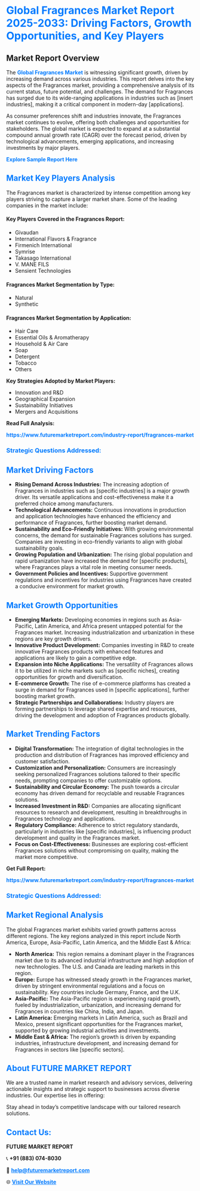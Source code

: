 <h1 style="color: #007BFF;">Global Fragrances Market Report 2025-2033: Driving Factors, Growth Opportunities, and Key Players</h1>

<section id="overview">
<h2>Market Report Overview</h2>
<p>The <a href="https://www.futuremarketreport.com/industry-report/fragrances-market" style="color: #007BFF; text-decoration: none;"><strong>Global Fragrances Market</strong></a> is witnessing significant growth, driven by increasing demand across various industries. This report delves into the key aspects of the Fragrances market, providing a comprehensive analysis of its current status, future potential, and challenges. The demand for Fragrances has surged due to its wide-ranging applications in industries such as [insert industries], making it a critical component in modern-day [applications].</p>
<p>As consumer preferences shift and industries innovate, the Fragrances market continues to evolve, offering both challenges and opportunities for stakeholders. The global market is expected to expand at a substantial compound annual growth rate (CAGR) over the forecast period, driven by technological advancements, emerging applications, and increasing investments by major players.</p>
</section>

<section id="overview">
<p><a href="https://www.futuremarketreport.com/request-sample/reportId=50649" style="color: #007BFF; text-decoration: none;"><strong>Explore Sample Report Here</strong></a></p>
</section>

<section id="key-players">
<h2 style="color: #007BFF;">Market Key Players Analysis</h2>
<p>The Fragrances market is characterized by intense competition among key players striving to capture a larger market share. Some of the leading companies in the market include:</p>
<h4>Key Players Covered in the Fragrances Report:</h4>
<ul><li>Givaudan</li><li>International Flavors &amp; Fragrance</li><li>Firmenich International</li><li>Symrise</li><li>Takasago International</li><li>V. MANE FILS</li><li>Sensient Technologies</li></ul>
<h4>Fragrances Market Segmentation by Type:</h4>
<ul><li>Natural</li><li>Synthetic</li></ul>

<h4>Fragrances Market Segmentation by Application:</h4>
<ul><li>Hair Care</li><li>Essential Oils &amp; Aromatherapy</li><li>Household &amp; Air Care</li><li>Soap</li><li>Detergent</li><li>Tobacco</li><li>Others</li></ul>
<p><strong>Key Strategies Adopted by Market Players:</strong></p>
<ul>
<li>Innovation and R&D</li>
<li>Geographical Expansion</li>
<li>Sustainability Initiatives</li>
<li>Mergers and Acquisitions</li>
</ul>
</section>

<section>
<p><strong>Read Full Analysis: </strong></p><a href="https://www.futuremarketreport.com/industry-report/fragrances-market" style="color: #007BFF; text-decoration: none;"><strong>https://www.futuremarketreport.com/industry-report/fragrances-market</strong></a>
<h3 style="color: #007BFF;">Strategic Questions Addressed:</h3>
</section>

<section id="driving-factors">
<h2 style="color: #007BFF;">Market Driving Factors</h2>
<ul>
<li><strong>Rising Demand Across Industries:</strong> The increasing adoption of Fragrances in industries such as [specific industries] is a major growth driver. Its versatile applications and cost-effectiveness make it a preferred choice among manufacturers.</li>
<li><strong>Technological Advancements:</strong> Continuous innovations in production and application technologies have enhanced the efficiency and performance of Fragrances, further boosting market demand.</li>
<li><strong>Sustainability and Eco-Friendly Initiatives:</strong> With growing environmental concerns, the demand for sustainable Fragrances solutions has surged. Companies are investing in eco-friendly variants to align with global sustainability goals.</li>
<li><strong>Growing Population and Urbanization:</strong> The rising global population and rapid urbanization have increased the demand for [specific products], where Fragrances plays a vital role in meeting consumer needs.</li>
<li><strong>Government Policies and Incentives:</strong> Supportive government regulations and incentives for industries using Fragrances have created a conducive environment for market growth.</li>
</ul>
</section>

<section id="growth-opportunities">
<h2 style="color: #007BFF;">Market Growth Opportunities</h2>
<ul>
<li><strong>Emerging Markets:</strong> Developing economies in regions such as Asia-Pacific, Latin America, and Africa present untapped potential for the Fragrances market. Increasing industrialization and urbanization in these regions are key growth drivers.</li>
<li><strong>Innovative Product Development:</strong> Companies investing in R&D to create innovative Fragrances products with enhanced features and applications are likely to gain a competitive edge.</li>
<li><strong>Expansion into Niche Applications:</strong> The versatility of Fragrances allows it to be utilized in niche markets such as [specific niches], creating opportunities for growth and diversification.</li>
<li><strong>E-commerce Growth:</strong> The rise of e-commerce platforms has created a surge in demand for Fragrances used in [specific applications], further boosting market growth.</li>
<li><strong>Strategic Partnerships and Collaborations:</strong> Industry players are forming partnerships to leverage shared expertise and resources, driving the development and adoption of Fragrances products globally.</li>
</ul>
</section>

<section id="trending-factors">
<h2 style="color: #007BFF;">Market Trending Factors</h2>
<ul>
<li><strong>Digital Transformation:</strong> The integration of digital technologies in the production and distribution of Fragrances has improved efficiency and customer satisfaction.</li>
<li><strong>Customization and Personalization:</strong> Consumers are increasingly seeking personalized Fragrances solutions tailored to their specific needs, prompting companies to offer customizable options.</li>
<li><strong>Sustainability and Circular Economy:</strong> The push towards a circular economy has driven demand for recyclable and reusable Fragrances solutions.</li>
<li><strong>Increased Investment in R&D:</strong> Companies are allocating significant resources to research and development, resulting in breakthroughs in Fragrances technology and applications.</li>
<li><strong>Regulatory Compliance:</strong> Adherence to strict regulatory standards, particularly in industries like [specific industries], is influencing product development and quality in the Fragrances market.</li>
<li><strong>Focus on Cost-Effectiveness:</strong> Businesses are exploring cost-efficient Fragrances solutions without compromising on quality, making the market more competitive.</li>
</ul>
</section>

<section>
<p><strong>Get Full Report: </strong></p><a href="https://www.futuremarketreport.com/industry-report/fragrances-market" style="color: #007BFF; text-decoration: none;"><strong>https://www.futuremarketreport.com/industry-report/fragrances-market</strong></a>
<h3 style="color: #007BFF;">Strategic Questions Addressed:</h3>
</section>


<section id="regional-analysis">
<h2 style="color: #007BFF;">Market Regional Analysis</h2>
<p>The global Fragrances market exhibits varied growth patterns across different regions. The key regions analyzed in this report include North America, Europe, Asia-Pacific, Latin America, and the Middle East & Africa:</p>
<ul>
<li><strong>North America:</strong> This region remains a dominant player in the Fragrances market due to its advanced industrial infrastructure and high adoption of new technologies. The U.S. and Canada are leading markets in this region.</li>
<li><strong>Europe:</strong> Europe has witnessed steady growth in the Fragrances market, driven by stringent environmental regulations and a focus on sustainability. Key countries include Germany, France, and the U.K.</li>
<li><strong>Asia-Pacific:</strong> The Asia-Pacific region is experiencing rapid growth, fueled by industrialization, urbanization, and increasing demand for Fragrances in countries like China, India, and Japan.</li>
<li><strong>Latin America:</strong> Emerging markets in Latin America, such as Brazil and Mexico, present significant opportunities for the Fragrances market, supported by growing industrial activities and investments.</li>
<li><strong>Middle East & Africa:</strong> The region’s growth is driven by expanding industries, infrastructure development, and increasing demand for Fragrances in sectors like [specific sectors].</li>
</ul>
</section>

<footer>
<h2 style="color: #007BFF;">About FUTURE MARKET REPORT</h2>
<p>We are a trusted name in market research and advisory services, delivering actionable insights and strategic support to businesses across diverse industries. Our expertise lies in offering:</p>

<p>Stay ahead in today’s competitive landscape with our tailored research solutions.</p>

<h2 style="color: #007BFF;">Contact Us:</h2>
<p><strong>FUTURE MARKET REPORT</strong></p>
<p>📞 <strong>+91 (883) 074-8030</strong></p>
<p>📧 <strong><a href="mailto:help@futuremarketreport.com" style="color: #007BFF;">help@futuremarketreport.com</a></strong></p>
<p>🌐 <strong><a href="https://www.futuremarketreport.com/" style="color: #007BFF;">Visit Our Website</a></strong></p>
</footer>